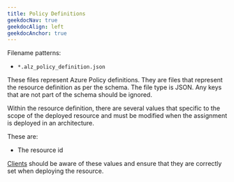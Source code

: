 ```yaml
---
title: Policy Definitions
geekdocNav: true
geekdocAlign: left
geekdocAnchor: true
---
```


Filename patterns:

- `*.alz_policy_definition.json`

These files represent Azure Policy definitions.
They are files that represent the resource definition as per the schema.
The file type is JSON.
Any keys that are not part of the schema should be ignored.

Within the resource definition, there are several values that specific to the scope of the deployed resource and must be modified when the assignment is deployed in an architecture.

These are:

- The resource id

[Clients](/Azure-Landing-Zones-Library/clients) should be aware of these values and ensure that they are correctly set when deploying the resource.
